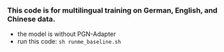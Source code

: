 ### This code is for multilingual training on German, English, and Chinese data.

- the model is without PGN-Adapter
- run this code: `sh runme_baseline.sh`